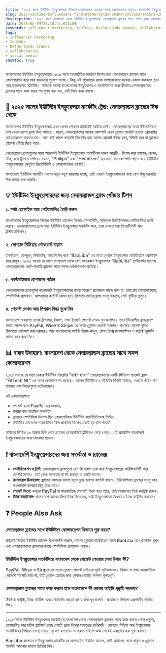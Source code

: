 ```yaml
---
title: "২০২৫ সালে ইউটিউব ইনফ্লুয়েন্সাররা কীভাবে নেদারল্যান্ডস ব্র্যান্ডের সাথে কোলাবরেশন করবে: বাংলাদেশি ইনফ্লুয়েন্সারদের জন্য গাইড"
slug: 2025-youtube-influencers-find-netherlands-brand-collaborations-2025-05-09
description: "২০২৫ সালে বাংলাদেশ থেকে ইউটিউব ইনফ্লুয়েন্সাররা নেদারল্যান্ডস ব্র্যান্ডের সাথে সফল ব্র্যান্ড কোলাবরেশন করতে চাইলে কীভাবে এগোবে? ইনফ্লুয়েন্সার মার্কেটিং, সোশ্যাল মিডিয়া ট্রেন্ড, পেমেন্ট মেথড, এবং বাস্তব উদাহরণসহ বিস্তারিত।"
date: 2025-05-09T22:18:44.021369
keywords: influencer marketing, YouTube, Netherlands brands, collaboration, social media
tags:
- influencer marketing
- YouTube
- Netherlands brands
- collaboration
- social media
showToc: true
---
```


বাংলাদেশের ইউটিউব ইনফ্লুয়েন্সাররা ২০২৫ সালে আন্তর্জাতিক মার্কেটে বিশেষ করে নেদারল্যান্ডস ব্র্যান্ডের সাথে কোলাবরেশন করে আয় বাড়ানোর সুযোগ পাচ্ছে। কিন্তু এই সুযোগকে কাজে লাগানো জন্য দরকার একদম ঝকঝকে প্ল্যান আর বাস্তবসম্মত স্ট্রাটেজি। আজকে আমরা বাংলাদেশের ইনফ্লুয়েন্সার ও মার্কেটারদের জন্য কীভাবে নেদারল্যান্ডসের ব্র্যান্ডের সাথে কাজ করার পথ সুগম করা যায়, সেই নিয়ে কথা বলবো।

## 📢 ২০২৫ সালের ইউটিউব ইনফ্লুয়েন্সার মার্কেটিং ট্রেন্ড: নেদারল্যান্ডস ব্র্যান্ডের দিক থেকে

বাংলাদেশের ইউটিউব ইনফ্লুয়েন্সাররা এখন কেবল লোকাল মার্কেটেই আটকে নেই। নেদারল্যান্ডসের মতো ইউরোপিয়ান দেশ থেকে ক্রমশ ব্র্যান্ড ডিল আসছে। কারণ, নেদারল্যান্ডসের অনেক কোম্পানি এখন গ্লোবাল মার্কেটে তাদের প্রোডাক্টের অ্যাওয়ারনেস বাড়াতে চায়। তারা চাই ভালো কনটেন্ট ক্রিয়েটর যারা তাদের প্রোডাক্ট ইউজ করে, রিভিউ করে বা ব্র্যান্ডের মেসেজ পৌঁছে দিতে পারে।

নেদারল্যান্ডস ব্র্যান্ডগুলোর মধ্যে অনেকেই ইউটিউব ইনফ্লুয়েন্সার মার্কেটিংয়ে দারুণ আগ্রহী। বিশেষ করে ফ্যাশন, হেলথ, টেক, এবং ট্রাভেল সেক্টরে। যেমন, “Philips” এবং “Heineken” এর মতো বড় কোম্পানি পছন্দ করে ইউটিউব ইনফ্লুয়েন্সারের জেনুইন ক্রিয়েটিভিটি ও লোকালাইজড কন্টেন্ট।

বাংলাদেশে ইউটিউব মার্কেটিং এখনও নতুন নতুন জায়গায় যাচ্ছে, তাই এখানে ইনফ্লুয়েন্সারদের জন্য বেশ কিছু দরকারি দিক মাথায় রাখা জরুরি।

## 💡 ইউটিউব ইনফ্লুয়েন্সারদের জন্য নেদারল্যান্ডস ব্র্যান্ড খোঁজার টিপস

### ১. স্পষ্ট প্রোফাইল আর পোর্টফোলিও তৈরি করুন

বাংলাদেশের ইনফ্লুয়েন্সাররা নিজের ইউটিউব চ্যানেলে নিজের স্পেশালিটি, অডিয়েন্স ডিটেইলসসহ পোর্টফোলিও তৈরি করবে। নেদারল্যান্ডসের ব্র্যান্ড যারা ইউটিউব ইনফ্লুয়েন্সার মার্কেটিং করে, তারা দেখতে চায় ক্রিয়েটিভিটি আর ট্রাস্টওয়ার্দিনেস।

### ২. সোশ্যাল মিডিয়ায় নেটওয়ার্ক বাড়ান

ইনস্টাগ্রাম, ফেসবুক, লিঙ্কডইন, আর বিশেষ করে “BaoLiba” এর মতো গ্লোবাল ইনফ্লুয়েন্সার মার্কেটপ্লেসে প্রোফাইল করে রাখুন। ২০২৫ সালের মে মাসে বাংলাদেশ থেকে বেশ কয়েকজন ইনফ্লুয়েন্সার “BaoLiba” প্ল্যাটফর্মের মাধ্যমে নেদারল্যান্ডসের ছোট-মাঝারি ব্র্যান্ডের সাথে সফল কোলাবরেশন করেছে।

### ৩. কাস্টমাইজড প্রপোজাল পাঠান

নেদারল্যান্ডসের ব্র্যান্ডগুলো বাংলাদেশি ইনফ্লুয়েন্সারদের কাছে সাধারণ প্রপোজাল পছন্দ করে না, তারা চায় লোকালাইজড, স্পেসিফিক প্রস্তাবনা। আপনাদের কন্টেন্ট কেমন হবে, কিভাবে তাদের ব্র্যান্ড ভ্যালু বাড়াবে, সেটা ফুটিয়ে তুলুন।

### ৪. পেমেন্ট মেথড আর লিগ্যাল বিষয় বুঝে নিন

বাংলাদেশে সাধারণত ব্যাংক ট্রান্সফার, বিকাশ, নগদ ইত্যাদি পেমেন্ট মেথড খুব জনপ্রিয়। তবে ইউরোপীয় ব্র্যান্ডরা পে করতে পছন্দ করে PayPal, Wise বা Stripe এর মতো গ্লোবাল পেমেন্ট অপশন। কাজেই পেমেন্ট সুবিধা ঠিকমতো সেটআপ করা দরকার। আর বাংলাদেশের আইনি নিয়ম-কানুন, যেমন ট্যাক্স কনসাল্টেশন ও কন্ট্রাক্ট ড্রাফটিং ভালো করে বুঝে নিন।

## 📊 বাস্তব উদাহরণ: বাংলাদেশ থেকে নেদারল্যান্ডস ব্র্যান্ডের সাথে সফল কোলাবরেশন

২০২৫ সালের মে মাসে ঢাকার ইউটিউব ক্রিয়েটর “নাহিদ হাসান” নেদারল্যান্ডসের একটি ফিটনেস গ্যাজেট ব্র্যান্ড “FitTech NL” এর সাথে কোলাবরেশন করেছে। তাদের ইউটিউবে ৫ মিনিটের রিভিউ ভিডিও, যেখানে নাহিদ পণ্য ব্যবহার এবং ফিচারগুলো দেখিয়েছেন।

এই কোলাবরেশনে:

- পেমেন্ট হলো PayPal এর মাধ্যমে,  
- কন্ট্রাক্ট করা হয়েছিল অনলাইন,  
- ব্র্যান্ডের স্পেসিফিক ডিমান্ড ছিল লোকালাইজড ইউটিউব সাবটাইটেলসহ ভিডিও,  
- ইউটিউব চ্যানেলের সাবস্ক্রাইবার ছিল প্রাথমিক ডিলের একটি বড় প্লাস পয়েন্ট।  

নাহিদের ভিডিও ১০ হাজার ভিউ পেয়ে ব্র্যান্ডের ওয়েবসাইটে ট্রাফিকও বেড়ে গেছে। এই প্র্যাকটিস বাংলাদেশি ইনফ্লুয়েন্সারদের জন্য চমৎকার মডেল।

## ❗ বাংলাদেশি ইনফ্লুয়েন্সারদের জন্য সতর্কতা ও চ্যালেঞ্জ

- **ভেরিফিকেশন ও ট্রাস্ট:** নেদারল্যান্ডস ব্র্যান্ডগুলো বেশ রিগোরাস চেক করে ইনফ্লুয়েন্সারের অরিজিনালিটি আর ভেরিফিকেশন। তাই ফেক ফলোয়ার বা বট ব্যবহার না করাই ভালো।  
- **কালচারাল ডিফারেন্স:** ব্র্যান্ডের কালচার ভালো ভাবে বুঝে তারপর কন্টেন্ট বানান। ইউরোপিয়ান ব্র্যান্ডের ভ্যালু আর বাংলাদেশি কালচার ভিন্ন হতে পারে।  
- **পেমেন্ট ডিলে:** কখনো PayPal বা আন্তর্জাতিক পেমেন্টে ডিলে হতে পারে, তাই সাবধানতা নিয়ে কনট্রাক্ট করুন।  
- **ট্যাক্স কমপ্লায়েন্স:** বাংলাদেশে আয়ের উপর ট্যাক্স দিতে হয়, তাই ইনফ্লুয়েন্সাররা বৈধভাবে ট্যাক্স ফাইলিং করবেন।

## ❓ People Also Ask

### নেদারল্যান্ডস ব্র্যান্ডের সাথে ইউটিউবে কোলাবরেশন কিভাবে শুরু করব?

প্রথমেই নিজের ইউটিউব চ্যানেল প্রফেশনালি সাজান, তারপর গ্লোবাল মার্কেটপ্লেস যেমন BaoLiba তে প্রোফাইল খুলুন এবং নেদারল্যান্ডসের ব্র্যান্ডদের কাছে স্পেসিফিক প্রপোজাল পাঠান।

### ইউটিউব ইনফ্লুয়েন্সার মার্কেটিংয়ে বাংলাদেশ থেকে পেমেন্ট নেওয়ার সেরা উপায় কী?

PayPal, Wise বা Stripe এর মতো গ্লোবাল পেমেন্ট গেটওয়ে খুবই সুবিধাজনক। বিকাশ বা নগদ আন্তর্জাতিক পেমেন্টে সাপোর্ট করে না, তাই গ্লোবাল ক্রেতার জন্য গ্লোবাল পেমেন্ট অপশন গুরুত্বপূর্ণ।

### নেদারল্যান্ডস ব্র্যান্ডের সাথে কাজ করতে হলে বাংলাদেশে কী ধরনের আইনি প্রস্তুতি দরকার?

ঠিকঠাক কন্ট্রাক্ট, ট্যাক্স ফাইলিং এবং পেমেন্টের স্বচ্ছতা বজায় রাখা খুব জরুরি। প্রয়োজনে লিগ্যাল এক্সপার্টের সাহায্য নিন।

---

২০২৫ সালে ইউটিউব ইনফ্লুয়েন্সার মার্কেটিংয়ে বাংলাদেশ থেকে নেদারল্যান্ডস ব্র্যান্ডের সাথে কাজ করতে গেলে প্রস্তুতি, পেশাদারিত্ব আর সঠিক প্ল্যাটফর্ম বেছে নেয়াই প্রথম দিকের সাফল্যের চাবিকাঠি। সোশ্যাল মিডিয়া আর ইনফ্লুয়েন্সার মার্কেটিংয়ের বিশ্বায়ন চলছে তেড়ে, সুযোগ হাতছাড়া না করতে চাইলে আজ থেকেই এক্সপ্লোর করা শুরু করুন।

BaoLiba বাংলাদেশে ইনফ্লুয়েন্সার মার্কেটিংয়ের আপডেটস নিয়মিত আনছে, তাই আমাদের সাথে থাকুন ও গ্লোবাল মার্কেটে আপনার জায়গা ছিনিয়ে নিন।